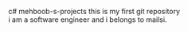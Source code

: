c# mehboob-s-projects
this is my first git  repository
<br>
i am a software engineer and i belongs to mailsi.
